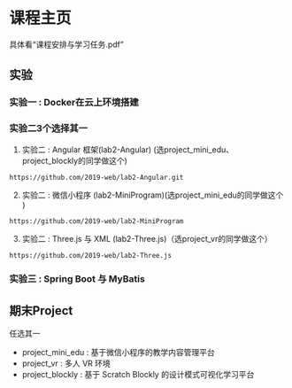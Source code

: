 # 课程主页

具体看“课程安排与学习任务.pdf”

## 实验

### 实验一 : Docker在云上环境搭建
  
###  实验二3个选择其一

1. 实验二 : Angular 框架(lab2-Angular) (选project_mini_edu、project_blockly的同学做这个)

```
https://github.com/2019-web/lab2-Angular.git
```

2. 实验二 : 微信小程序 (lab2-MiniProgram)(选project_mini_edu的同学做这个 )

```
https://github.com/2019-web/lab2-MiniProgram
```

3. 实验二 : Three.js 与 XML (lab2-Three.js)（选project_vr的同学做这个）

```
https://github.com/2019-web/lab2-Three.js
```

### 实验三 : Spring Boot 与 MyBatis


## 期末Project

任选其一

- project_mini_edu : 基于微信小程序的教学内容管理平台
- project_vr : 多人 VR 环境
- project_blockly : 基于 Scratch Blockly 的设计模式可视化学习平台




